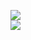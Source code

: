 [![](https://img.shields.io/badge/Made%20With-Github%20Spray-lightgrey.svg?style=for-the-badge&logo=github)](https://github.com/Annihil/github-spray#4365)  
[![](https://i.imgur.com/2DrTn0Z.gif)](https://github.com/Annihil/github-spray)